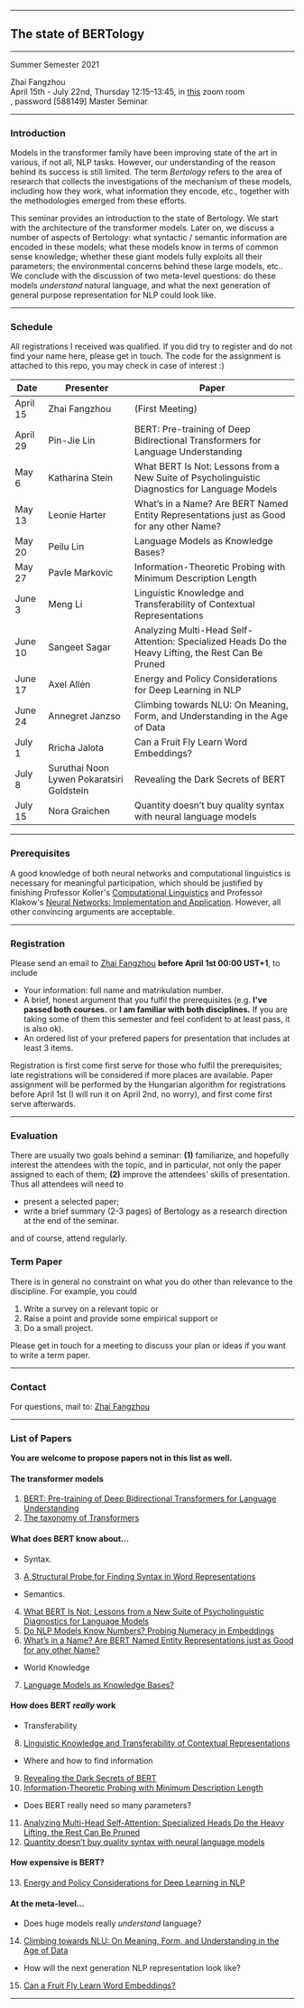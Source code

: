 
---------
## The state of BERTology
---
Summer Semester 2021<br/>
<!--- [Prof. Dr. Alexander Koller](http://www.coli.uni-saarland.de/~koller/)<br/> -->
Zhai Fangzhou <br/>
April 15th - July 22nd, Thursday 12:15–13:45, in [this](https://zoom.us/s/3679328022?pwd=TkYzSk5nNDdudCtPNnExUHVXTlEzQT09) zoom room<br/>, password [588149]
Master Seminar <br/>

---
### Introduction
Models in the transformer family have been improving state of the art in various, if not all, NLP tasks. However, our understanding of the reason behind its success is still limited. The term _Bertology_ refers to the area of research that collects the investigations of the mechanism of these models, including how they work, what information they encode, etc., together with the methodologies emerged from these efforts.

This seminar provides an introduction to the state of Bertology. We start with the architecture of the transformer models. Later on, we discuss a number of aspects of Bertology: what syntactic / semantic information are encoded in these models; what these models know in terms of common sense knowledge; whether these giant models fully exploits all their parameters; the environmental concerns behind these large models, etc.. We conclude with the discussion of two meta-level questions: do these models _understand_ natural language, and what the next generation of general purpose representation for NLP could look like.

---
### Schedule
All registrations I received was qualified. If you did try to register and do not find your name here, please get in touch. The code for the assignment is attached to this repo, you may check in case of interest :)

|Date |Presenter|Paper|
|---  |---      |---|
|April 15|Zhai Fangzhou|(First Meeting)|
|April 29|Pin-Jie Lin| BERT: Pre-training of Deep Bidirectional Transformers for Language Understanding|
|May 6|Katharina Stein| What BERT Is Not: Lessons from a New Suite of Psycholinguistic Diagnostics for Language Models|
|May 13|Leonie Harter| What’s in a Name? Are BERT Named Entity Representations just as Good for any other Name?|
|May 20|Peilu Lin| Language Models as Knowledge Bases?|
|May 27|Pavle Markovic| Information-Theoretic Probing with Minimum Description Length|
|June 3|Meng Li| Linguistic Knowledge and Transferability of Contextual Representations|
|June 10|Sangeet Sagar| Analyzing Multi-Head Self-Attention: Specialized Heads Do the Heavy Lifting, the Rest Can Be Pruned|
|June 17|Axel Allén| Energy and Policy Considerations for Deep Learning in NLP|
|June 24|Annegret Janzso| Climbing towards NLU: On Meaning, Form, and Understanding in the Age of Data|
|July 1|Rricha Jalota| Can a Fruit Fly Learn Word Embeddings?|
|July 8|Suruthai Noon Lywen Pokaratsiri Goldstein| Revealing the Dark Secrets of BERT|
|July 15|Nora Graichen|Quantity doesn’t buy quality syntax with neural language models|

---



### Prerequisites
A good knowledge of both neural networks and computational linguistics is necessary for meaningful participation, which should be justified by finishing Professor Koller's [Computational Linguistics](https://coli-saar.github.io/cl20/) and Professor Klakow's [Neural Networks: Implementation and Application](https://teaching.lsv.uni-saarland.de/nnia/). However, all other convincing arguments are acceptable. 

---

### Registration
Please send an email to [Zhai Fangzhou](mailto:thearkforyou@gmail.com) **before April 1st 00:00 UST+1**, to include
- Your information: full name and matrikulation number.
- A brief, honest argument that you fulfil the prerequisites (e.g. **I've passed both courses.** or **I am familiar with both disciplines.** If you are taking some of them this semester and feel confident to at least pass, it is also ok).
- An ordered list of your prefered papers for presentation that includes at least 3 items. 

Registration is first come first serve for those who fulfil the prerequisites; late registrations will be considered if more places are available. Paper assignment will be performed by the Hungarian algorithm for registrations before April 1st (I will run it on April 2nd, no worry), and first come first serve afterwards.


---


### Evaluation
There are usually two goals behind a seminar: **(1)** familiarize, and hopefully interest the attendees with the topic, and in particular, not only the paper assigned to each of them; **(2)** improve the attendees' skills of presentation. Thus all attendees will need to 

- present a selected paper;
- write a brief summary (2-3 pages) of Bertology as a research direction at the end of the seminar.

and of course, attend regularly.

### Term Paper
There is in general no constraint on what you do other than relevance to the discipline. For example, you could
1. Write a survey on a relevant topic or
2. Raise a point and provide some empirical support or
3. Do a small project.

Please get in touch for a meeting to discuss your plan or ideas if you want to write a term paper.

---

### Contact
For questions, mail to: [Zhai Fangzhou](mailto:thearkforyou@gmail.com)

---

### List of Papers
**You are welcome to propose papers not in this list as well.**
#### The transformer models<br/>
1. [BERT: Pre-training of Deep Bidirectional Transformers for Language Understanding](https://www.aclweb.org/anthology/N19-1423/)<br/>
2. [The taxonomy of Transformers](https://arxiv.org/pdf/2003.08271.pdf)
  
#### What does BERT know about...<br/>
- Syntax.<br/>
3. [A Structural Probe for Finding Syntax in Word Representations](https://www.aclweb.org/anthology/N19-1419/)<br/>
- Semantics.<br/>
4. [What BERT Is Not: Lessons from a New Suite of Psycholinguistic Diagnostics for Language Models](https://www.aclweb.org/anthology/2020.tacl-1.3/)<br/>
5. [Do NLP Models Know Numbers? Probing Numeracy in Embeddings](https://www.aclweb.org/anthology/D19-1534/)<br/>
6. [What’s in a Name? Are BERT Named Entity Representations just as Good for any other Name?](https://www.aclweb.org/anthology/2020.repl4nlp-1.24/)<br/>
- World Knowledge<br/>
7. [Language Models as Knowledge Bases?](https://www.aclweb.org/anthology/D19-1250/)<br/>
  
#### How does BERT _really_ work
- Transferability<br/>
8. [Linguistic Knowledge and Transferability of Contextual Representations](https://www.aclweb.org/anthology/N19-1112/)<br/>
- Where and how to find information<br/>
9. [Revealing the Dark Secrets of BERT](https://www.aclweb.org/anthology/D19-1445/)<br/>
10. [Information-Theoretic Probing with Minimum Description Length](https://www.aclweb.org/anthology/2020.emnlp-main.14.pdf)<br/>
- Does BERT really need so many parameters?<br/>
11. [Analyzing Multi-Head Self-Attention: Specialized Heads Do the Heavy Lifting, the Rest Can Be Pruned](https://www.aclweb.org/anthology/P19-1580.pdf)<br/>
12. [Quantity doesn’t buy quality syntax with neural language models](https://www.aclweb.org/anthology/D19-1592.pdf)<br/>
  
#### How expensive is BERT?<br/>
13. [Energy and Policy Considerations for Deep Learning in NLP](https://www.aclweb.org/anthology/P19-1355/)<br/>

#### At the meta-level...
- Does huge models really _understand_ language?
14. [Climbing towards NLU: On Meaning, Form, and Understanding in the Age of Data](https://www.aclweb.org/anthology/2020.acl-main.463/)
- How will the next generation NLP representation look like?
15. [Can a Fruit Fly Learn Word Embeddings?](https://openreview.net/forum?id=xfmSoxdxFCG)

---

